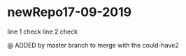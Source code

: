 # newRepo17-09-2019
 line 1 check
 line 2 check

@ ADDED by master branch to merge with the could-have2
